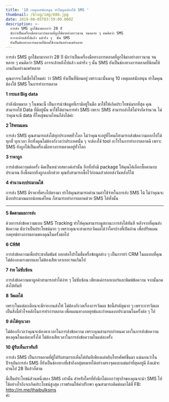 ```yaml
---
title: '10 เหตุผลสนับสนุน ทำไมคุณต้องใช้ SMS '
thumbnail: /blog/img/686.jpg
date: 2019-08-05T03:59:00.000Z
description: >-
  การส่ง SMS ถูกใช้มามากกว่า 28 ปี
  นับว่าเป็นเครื่องมือทางการตลาดที่ถูกใช้มาอย่างยาวนาน จนหลาย ๆ คนคิดว่า SMS
  อาจจะล้าหลังไปแล้ว แต่จริง ๆ  นั้น SMS
  ยังเป็นช่องทางการตลาดที่นิยมใช้งานกันอย่างแพร่หลาย
---
```

การส่ง SMS ถูกใช้มามากกว่า 28 ปี นับว่าเป็นเครื่องมือทางการตลาดที่ถูกใช้มาอย่างยาวนาน จนหลาย ๆ คนคิดว่า SMS อาจจะล้าหลังไปแล้ว แต่จริง ๆ  นั้น SMS ยังเป็นช่องทางการตลาดที่นิยมใช้งานกันอย่างแพร่หลาย 

คุณอาจจะไม่เชื่อใช่ไหมค่ะ ว่า SMS ยังเป็นที่นิยมอยู่ เพราะฉะนั้นมาดู  10 เหตุผลสนับสนุน ทำไมคุณต้องใช้ SMS ในการทำการตลาด



**1 กระแส Big data**

กำลังนิยมมาก ๆ ในขณะนี้ เป็นการนำข้อมูลที่เรามีอยู่ในมือ มาใช้ให้เกิดประโยชน์มากที่สุด  คุณสามารถใช้ Data ที่มีอยู่นั้น มาใช้ได้ผ่านการทำ SMS  เพราะ SMS สามารถส่งได้ไม่จำกัดจำนวน ไม่ว่าคุณจะมี data ที่ใหญ่ขนาดไหนก็ส่งได้ค่ะ



**2 ไร้พรมแดน**

การส่ง SMS คุณสามารถส่งได้ทุกประเทศทั่วโลก ไม่ว่าคุณจะอยู่ที่ไหนก็สามารถส่งข้อความออกไปได้ทุกที่ ทุกเวลา อีกทั้งคุณไม่ต้องกังวลว่าประเทศนั้น ๆ จะต้องใช้ tool อะไรในการทำการตลาดดี เพราะ SMS ยังถูกใช้เป็นเครื่องมือทางการตลาดอยู่ทั่วโลก 



**3 ราคาถูก**

การส่งข้อความต่อครั้ง คิดเป็นหน่วยสตางค์เท่านั้น อีกทั้งยังมี package ให้คุณได้เลือกซื้อตามงบประมาณ ยิ่งซื้อมากยิ่งถูกลงอีกด้วย คุณยังสามารถซื้อไว้ก่อนแล้วค่อยส่งวันหลังก็ได้



**4 คำนวนงบประมาณได้**

การส่ง SMS มีราคาที่ตรงไปตรงมา ทำให้คุณสามารถคำนวนค่าใช้จ่ายในการส่ง SMS ได้ ไม่ว่าคุณจะมีงบประมาณมากน้อยแค่ไหน ก็สามารถทำการตลาดด้วย SMS ได้ทั้งนั้น

****

**5 ติดตามผลการส่ง**

ด้วยการส่งข้อความแบบ SMS Tracking ทำให้คุณสามารถดูสถานะการส่งได้ทันที หลังจากที่คุณส่งข้อความ นับว่าเป็นประโยชน์มาก ๆ เพราะคุณจะสามารถวัดผลได้ว่าใครบ้างที่เปิดอ่าน เพื่อปรับแผนกลยุทธ์ทางการตลาดของคุณในครั้งต่อไป



**6 CRM**

การส่งข้อความเพื่อประชาสัมพันธ์ บอกต่อโปรโมชั่นหรื่อข้อมูลต่าง ๆ เป็นการทำ CRM ในแแบบที่คุณไม่ต้องลงแรงมากและไม่ต้องเสียเวลาเยอะจนเกินไป



**7 ง่าย ไม่ซับซ้อน**

การส่งข้อความหาลูกค้าสามารถทำได้ง่าย ๆ ไม่ซับซ้อน เพียงแค่กรอกเบอร์และพิมพ์ข้อความ จากนั้นกดส่งได้ทันที



**8 วัดผลได้**

เพราะในแต่ละเดือนจะมีรายงานส่งให้ ไม่ต้องกังวลเรื่องการวัดผล ข้อนี้สำคัญมาก ๆ เพราะการวัดผลเป็นสิ่งนี้หัวใจหลักในการทำการตลาด เพื่อแผนทางกลยุทธ์และกำหนดงบประมาณในครั้งต่อ ๆ ไป



**9 ส่งได้ทุกเวลา**

ไม่ต้องกังวลว่าคุณจะต้องหาเวลาในการส่งข้อความ เพราะคุณสามารถกำหนดเวลาในการส่งข้อความของคุณในแต่ละครั้งได้ ไม่ต้องเสียเวลาในการส่งข้อความในแต่ละครั้ง



**10 ผู้รับเห็นเราทันที**

การส่ง SMS เป็นการตลาดที่ผู้ได้รับสามารถเห็นได้ทันทีเพียงแค่หยิบโทรศัพท์ขึ้นมา แน่นอนว่าในปัจจุบันการส่ง SMS ก็ยังเป็นช่องทางที่เข้าถึงกลุ่มหมายได้อย่างตรงจุดและแม่นยำที่สุดอยู่ดี ถึงแม้จะผ่านไป 28 ปีแล้วก็ตาม



นี่เป็นประโยชน์ส่วนหนึ่งของ SMS เท่านั้น สำหรับใครที่ยังนึกไม่ออกว่าธุรกิจของคุณจะนำ SMS ไปใช้อย่างไรถึงจะเกิดประโยชน์สูงสุด เราพร้อมให้คำปรึกษา คุณสามารถติดต่อมาได้ที่ FB: http://m.me/thaibulksms  ค่ะ

